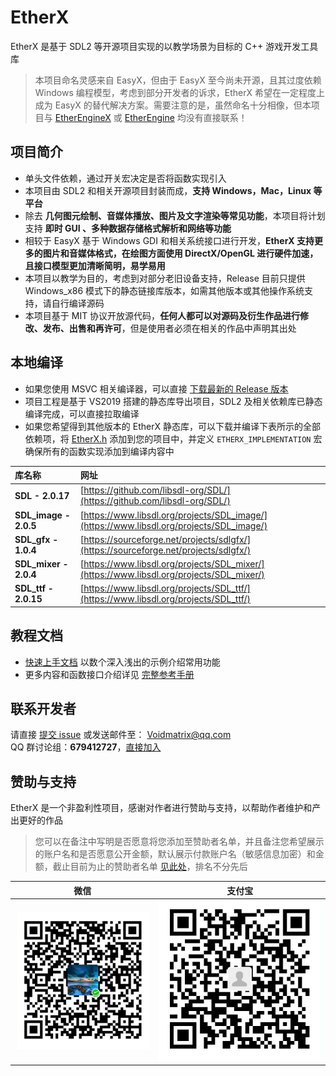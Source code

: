 # EtherX

EtherX 是基于 SDL2 等开源项目实现的以教学场景为目标的 C++ 游戏开发工具库

> 本项目命名灵感来自 EasyX，但由于 EasyX 至今尚未开源，且其过度依赖 Windows 编程模型，考虑到部分开发者的诉求，EtherX 希望在一定程度上成为 EasyX 的替代解决方案。需要注意的是，虽然命名十分相像，但本项目与 [EtherEngineX](https://github.com/EtherProject/EtherEngineX) 或 [EtherEngine](https://github.com/EtherProject/EtherEngine) 均没有直接联系！ 

## 项目简介

+ 单头文件依赖，通过开关宏决定是否将函数实现引入
+ 本项目由 SDL2 和相关开源项目封装而成，**支持 Windows，Mac，Linux 等平台**
+ 除去 **几何图元绘制、音媒体播放、图片及文字渲染等常见功能**，本项目将计划支持 **即时 GUI 、多种数据存储格式解析和网络等功能**
+ 相较于 EasyX 基于 Windows GDI 和相关系统接口进行开发，**EtherX 支持更多的图片和音媒体格式，在绘图方面使用 DirectX/OpenGL 进行硬件加速，且接口模型更加清晰简明，易学易用**
+ 本项目以教学为目的，考虑到对部分老旧设备支持，Release 目前只提供 Windows_x86 模式下的静态链接库版本，如需其他版本或其他操作系统支持，请自行编译源码
+ 本项目基于 MIT 协议开放源代码，**任何人都可以对源码及衍生作品进行修改、发布、出售和再许可**，但是使用者必须在相关的作品中声明其出处

## 本地编译

+ 如果您使用 MSVC 相关编译器，可以直接 [下载最新的 Release 版本](https://github.com/VoidmatrixHeathcliff/EtherX/releases)  
+ 项目工程是基于 VS2019 搭建的静态库导出项目，SDL2 及相关依赖库已静态编译完成，可以直接拉取编译  
+ 如果您希望得到其他版本的 EtherX 静态库，可以下载并编译下表所示的全部依赖项，将 [EtherX.h](https://github.com/VoidmatrixHeathcliff/EtherX/blob/main/EtherX/EtherX.h) 添加到您的项目中，并定义 `ETHERX_IMPLEMENTATION` 宏确保所有的函数实现添加到编译内容中

| 库名称                | 网址                                                                                     |
|:----------------------|:-----------------------------------------------------------------------------------------|
| **SDL - 2.0.17**      | [https://github.com/libsdl-org/SDL/](https://github.com/libsdl-org/SDL/)                 |
| **SDL_image - 2.0.5** | [https://www.libsdl.org/projects/SDL_image/](https://www.libsdl.org/projects/SDL_image/) |
| **SDL_gfx - 1.0.4**   | [https://sourceforge.net/projects/sdlgfx/](https://sourceforge.net/projects/sdlgfx/)     |
| **SDL_mixer - 2.0.4** | [https://www.libsdl.org/projects/SDL_mixer/](https://www.libsdl.org/projects/SDL_mixer/) |
| **SDL_ttf - 2.0.15**  | [https://www.libsdl.org/projects/SDL_ttf/](https://www.libsdl.org/projects/SDL_ttf/)     |

## 教程文档

+ [快速上手文档](docs/quick-start.md) 以数个深入浅出的示例介绍常用功能
+ 更多内容和函数接口介绍详见 [完整参考手册](docs/README.md)

## 联系开发者

请直接 [提交 issue](https://github.com/VoidmatrixHeathcliff/EtherX/issues) 或发送邮件至： Voidmatrix@qq.com  
QQ 群讨论组：**679412727**，[直接加入](https://jq.qq.com/?_wv=1027&k=Gdl3BnsU)

## 赞助与支持

EtherX 是一个非盈利性项目，感谢对作者进行赞助与支持，以帮助作者维护和产出更好的作品

> 您可以在备注中写明是否愿意将您添加至赞助者名单，并且备注您希望展示的账户名和是否愿意公开金额，默认展示付款账户名（敏感信息加密）和金额，截止目前为止的赞助者名单 [见此处](docs/support/sponsor-list.md)，排名不分先后

|                   微信                    |                    支付宝                    |
|:-----------------------------------------:|:--------------------------------------------:|
| ![微信收款码](docs/support/wx_qrcode.jpg) | ![支付宝收款码](docs/support/zfb_qrcode.jpg) |